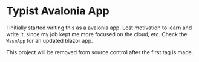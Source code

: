 # Typist Avalonia App

I initially started writing this as a avalonia app. Lost motivation to learn and write it, since my job kept me more focused on the cloud, etc.
Check the `WasmApp` for an updated blazor app.

This project will be removed from source control after the first tag is made.

